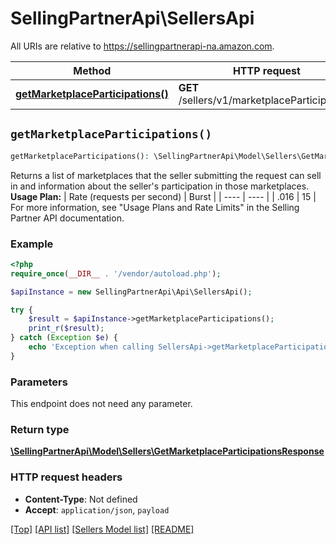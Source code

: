 # SellingPartnerApi\SellersApi

All URIs are relative to https://sellingpartnerapi-na.amazon.com.

Method | HTTP request | Description
------------- | ------------- | -------------
[**getMarketplaceParticipations()**](SellersApi.md#getMarketplaceParticipations) | **GET** /sellers/v1/marketplaceParticipations | 


## `getMarketplaceParticipations()`

```php
getMarketplaceParticipations(): \SellingPartnerApi\Model\Sellers\GetMarketplaceParticipationsResponse
```



Returns a list of marketplaces that the seller submitting the request can sell in and information about the seller's participation in those marketplaces.  **Usage Plan:**  | Rate (requests per second) | Burst | | ---- | ---- | | .016 | 15 |  For more information, see \"Usage Plans and Rate Limits\" in the Selling Partner API documentation.

### Example

```php
<?php
require_once(__DIR__ . '/vendor/autoload.php');

$apiInstance = new SellingPartnerApi\Api\SellersApi();

try {
    $result = $apiInstance->getMarketplaceParticipations();
    print_r($result);
} catch (Exception $e) {
    echo 'Exception when calling SellersApi->getMarketplaceParticipations: ', $e->getMessage(), PHP_EOL;
}
```

### Parameters

This endpoint does not need any parameter.

### Return type

[**\SellingPartnerApi\Model\Sellers\GetMarketplaceParticipationsResponse**](../Model/Sellers/GetMarketplaceParticipationsResponse.md)

### HTTP request headers

- **Content-Type**: Not defined
- **Accept**: `application/json`, `payload`

[[Top]](#) [[API list]](../)
[[Sellers Model list]](../Model/Sellers)
[[README]](../../README.md)
